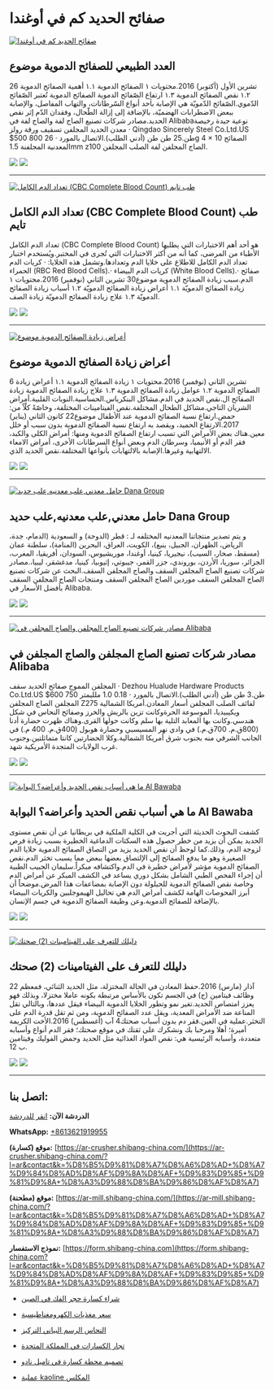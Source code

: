 # صفائح الحديد كم في أوغندا

<a href="https://swt.shibang-china.com/?l=ar&img&k=%D8%B5%D9%81%D8%A7%D8%A6%D8%AD+%D8%A7%D9%84%D8%AD%D8%AF%D9%8A%D8%AF+%D9%83%D9%85+%D9%81%D9%8A+%D8%A3%D9%88%D8%BA%D9%86%D8%AF%D8%A7" target="_blank">![صفائح الحديد كم في أوغندا](http://static.shibang-china.com/all-800x300/731.jpg)</a>

## العدد الطبيعي للصفائح الدموية موضوع
26 تشرين الأول (أكتوبر) 2016.محتويات ١ الصفائح الدموية ١.١ أهمية الصفائح الدموية ١.٢ نقص الصفائح الدموية ١.٣ ارتفاع الصّفائح الدموية الصفائح الدموية تُعتبر الصّفائح الدّموي.الصّفائح الدّمويّة هي الإصابة بأحد أنواع السّرطانات، والتهاب المفاصل، والإصابة ببعض الاضطرابات الهضميّة، بالإضافة إلى إزالة الطّحال، وفقدان الدّم إثر نقص الحديد.مصادر شركات تصنيع الصاج لفة والصاج لفة في Alibabaنوعية جيدة رخيصة معدن الحديد المجلفن تسقيف ورقة رولز &middot; Qingdao Sincerely Steel Co.Ltd.US $500 800 طن.25 طن طن (أدني الطلب).الاتصال بالمورد &middot; 26g 4 × 10 الصفائح المعدنية المجلفنة 1.5mm z100 الصاج المجلفن لفة الصلب المجلفن.


<a href="https://whatsapp.shibangsoft.com/WhatsApp.php" target="_blank" title="WhatsApp">![](http://static.shibang-china.com/icon/whatsapp.png)</a> <a href="https://swt.shibang-china.com/?l=ar&icon&k=%D8%B5%D9%81%D8%A7%D8%A6%D8%AD+%D8%A7%D9%84%D8%AD%D8%AF%D9%8A%D8%AF+%D9%83%D9%85+%D9%81%D9%8A+%D8%A3%D9%88%D8%BA%D9%86%D8%AF%D8%A7" target="_blank">![](http://static.shibang-china.com/icon/chat-ar.png)</a>

---

<a href="https://swt.shibang-china.com/?l=ar&img&k=%D8%B5%D9%81%D8%A7%D8%A6%D8%AD+%D8%A7%D9%84%D8%AD%D8%AF%D9%8A%D8%AF+%D9%83%D9%85+%D9%81%D9%8A+%D8%A3%D9%88%D8%BA%D9%86%D8%AF%D8%A7" target="_blank">![تعداد الدم الكامل (CBC Complete Blood Count) طب تايم](http://static.shibang-china.com/all-800x300/549.jpg)</a>

## تعداد الدم الكامل (CBC Complete Blood Count) طب تايم
تعداد الدم الكامل (CBC Complete Blood Count) هو أحد أهم الاختبارات التي يطلبها الأطباء من المرضى، كما أنه من أكثر الاختبارات التي تُجرى في المختبر.ويُستخدم اختبار تعداد الدم الكامل للاطلاع على خلايا الدم وتعدادها.وتشمل هذه الخلايا: · كريات الدم الحمراء (RBC Red Blood Cells).· كريات الدم البيضاء (White Blood Cells).· صفائح الدم.سبب زيادة الصفائح الدموية موضوع30 تشرين الثاني (نوفمبر) 2016.محتويات ١ زيادة الصفائح الدمويّة ١.١ أعراض زيادة الصفائح الدمويّة ١.٢ أسباب زيادة الصفائح الدمويّة ١.٣ علاج زيادة الصفائح الدمويّة زيادة الصف.


<a href="https://whatsapp.shibangsoft.com/WhatsApp.php" target="_blank" title="WhatsApp">![](http://static.shibang-china.com/icon/whatsapp.png)</a> <a href="https://swt.shibang-china.com/?l=ar&icon&k=%D8%B5%D9%81%D8%A7%D8%A6%D8%AD+%D8%A7%D9%84%D8%AD%D8%AF%D9%8A%D8%AF+%D9%83%D9%85+%D9%81%D9%8A+%D8%A3%D9%88%D8%BA%D9%86%D8%AF%D8%A7" target="_blank">![](http://static.shibang-china.com/icon/chat-ar.png)</a>

---

<a href="https://swt.shibang-china.com/?l=ar&img&k=%D8%B5%D9%81%D8%A7%D8%A6%D8%AD+%D8%A7%D9%84%D8%AD%D8%AF%D9%8A%D8%AF+%D9%83%D9%85+%D9%81%D9%8A+%D8%A3%D9%88%D8%BA%D9%86%D8%AF%D8%A7" target="_blank">![أعراض زيادة الصفائح الدموية موضوع](http://static.shibang-china.com/all-800x300/1378.jpg)</a>

## أعراض زيادة الصفائح الدموية موضوع
6 تشرين الثاني (نوفمبر) 2016.محتويات ١ زيادة الصفائح الدموية ١.١ أعراض زيادة الصفائح الدموية ١.٢ عوامل زيادة الصفائح الدموية ١.٣ علاج زيادة الصفائح الدموية زيادة الصفائح ال.نقص الحديد في الدم.مشاكل البنكرياس.الحساسية.النوبات القلبية.أمراض الشريان التاجي.مشاكل الطحال المختلفة.نقص الفيتامينات المختلفة، وخاصّةً كلّاً من: حمض.ارتفاع نسبة الصفائح الدموية عند الأطفال موضوع22 كانون الثاني (يناير) 2017.الارتفاع الحميد، ويقصد به ارتفاع نسبة الصفائح الدموية بدون سبب أو خلل معين.هناك بعض الأمراض التي تسبب ارتفاع الصفائح الدموية ومنها: أمراض الكلى والكبد، فقر الدم أو الأنيميا، وسرطان الدم وبعض أنواع السرطانات الأخرى، أمراض الامعاء الالتهابية وغيرها.الإصابة بالالتهابات بأنواعها المختلفة.نقص الحديد الذي.


<a href="https://whatsapp.shibangsoft.com/WhatsApp.php" target="_blank" title="WhatsApp">![](http://static.shibang-china.com/icon/whatsapp.png)</a> <a href="https://swt.shibang-china.com/?l=ar&icon&k=%D8%B5%D9%81%D8%A7%D8%A6%D8%AD+%D8%A7%D9%84%D8%AD%D8%AF%D9%8A%D8%AF+%D9%83%D9%85+%D9%81%D9%8A+%D8%A3%D9%88%D8%BA%D9%86%D8%AF%D8%A7" target="_blank">![](http://static.shibang-china.com/icon/chat-ar.png)</a>

---

<a href="https://swt.shibang-china.com/?l=ar&img&k=%D8%B5%D9%81%D8%A7%D8%A6%D8%AD+%D8%A7%D9%84%D8%AD%D8%AF%D9%8A%D8%AF+%D9%83%D9%85+%D9%81%D9%8A+%D8%A3%D9%88%D8%BA%D9%86%D8%AF%D8%A7" target="_blank">![حامل معدني,علب معدنيه,علب حديد Dana Group](http://static.shibang-china.com/all-800x300/987.jpg)</a>

## حامل معدني,علب معدنيه,علب حديد Dana Group
و يتم تصدير منتجاتنا المعدنيه المختلفه لـ : قطر (الدوحة) و السعودية (الدمام، جدة، الرياض، الظهران، الجبيل، ينبع)، الكويت، العراق، البحرين (المنامة)، سلطنة عمان (مسقط، صحار، السيب)، نيجيريا، كينيا، أوغندا، موريشيوس، السودان، أفريقيا، المغرب، الجزائر، سوريا، الأردن، بوروندي، جزر القمر، جيبوتي، إثيوبيا، كينيا، مدغشقر، ليبيا،.مصادر شركات تصنيع الصاج المجلفن السقف والصاج المجلفن السقف.البحث عن شركات تصنيع الصاج المجلفن السقف موردين الصاج المجلفن السقف ومنتجات الصاج المجلفن السقف بأفضل الأسعار في Alibaba.


<a href="https://whatsapp.shibangsoft.com/WhatsApp.php" target="_blank" title="WhatsApp">![](http://static.shibang-china.com/icon/whatsapp.png)</a> <a href="https://swt.shibang-china.com/?l=ar&icon&k=%D8%B5%D9%81%D8%A7%D8%A6%D8%AD+%D8%A7%D9%84%D8%AD%D8%AF%D9%8A%D8%AF+%D9%83%D9%85+%D9%81%D9%8A+%D8%A3%D9%88%D8%BA%D9%86%D8%AF%D8%A7" target="_blank">![](http://static.shibang-china.com/icon/chat-ar.png)</a>

---

<a href="https://swt.shibang-china.com/?l=ar&img&k=%D8%B5%D9%81%D8%A7%D8%A6%D8%AD+%D8%A7%D9%84%D8%AD%D8%AF%D9%8A%D8%AF+%D9%83%D9%85+%D9%81%D9%8A+%D8%A3%D9%88%D8%BA%D9%86%D8%AF%D8%A7" target="_blank">![مصادر شركات تصنيع الصاج المجلفن والصاج المجلفن في Alibaba](http://static.shibang-china.com/all-800x300/394.jpg)</a>

## مصادر شركات تصنيع الصاج المجلفن والصاج المجلفن في Alibaba
المجلفن المموج صفائح الحديد سقف &middot; Dezhou Hualude Hardware Products Co.Ltd.US $600 750 طن.3 طن طن (أدني الطلب).الاتصال بالمورد &middot; 0.18 1.0 ملليمتر المجلفن الصاج المجلفن Z275 لفائف الصلب المجلفن أسعار المعادن.أمريكا الشمالية ويكيبيديا، الموسوعة الحرةوكانت تزين بالريش والخرز وصفائح النحاس في شكل هندسي.وكانت بها المعابد التلية بها سلم وكانت حولها القرى.وهناك ظهرت حضارة أدنا (800ق.م. 700ق.م.) في وادي نهر المسيسبي وحضارة هوبول (400ق.م. 400 م.) في الجانب الشرقي منه بجنوب شرق أمريكا الشمالية.وكلا الحضارتين كانتا متماثلتين.وجنوب غرب الولايات المتجدة الأمريكية شهد.


<a href="https://whatsapp.shibangsoft.com/WhatsApp.php" target="_blank" title="WhatsApp">![](http://static.shibang-china.com/icon/whatsapp.png)</a> <a href="https://swt.shibang-china.com/?l=ar&icon&k=%D8%B5%D9%81%D8%A7%D8%A6%D8%AD+%D8%A7%D9%84%D8%AD%D8%AF%D9%8A%D8%AF+%D9%83%D9%85+%D9%81%D9%8A+%D8%A3%D9%88%D8%BA%D9%86%D8%AF%D8%A7" target="_blank">![](http://static.shibang-china.com/icon/chat-ar.png)</a>

---

<a href="https://swt.shibang-china.com/?l=ar&img&k=%D8%B5%D9%81%D8%A7%D8%A6%D8%AD+%D8%A7%D9%84%D8%AD%D8%AF%D9%8A%D8%AF+%D9%83%D9%85+%D9%81%D9%8A+%D8%A3%D9%88%D8%BA%D9%86%D8%AF%D8%A7" target="_blank">![ما هي أسباب نقص الحديد وأعراضه؟ البوابة Al Bawaba](http://static.shibang-china.com/all-800x300/126.jpg)</a>

## ما هي أسباب نقص الحديد وأعراضه؟ البوابة Al Bawaba
كشفت البحوث الحديثة التي أجريت في الكلية الملكية في بريطانيا عن أن نقص مستوى الحديد يمكن أن يزيد من خطر حصول هذه السكتات الدماغية الخطيرة بسبب زيادة فرص لزوجة الدم، وذلك.كما لوحظ أن نقص الحديد يزيد من التصاق الصفائح الدموية خلايا الدم الصغيرة وهو ما يدفع الصفائح إلى الإلتصاق بعضها ببعض مما يسبب تخثر الدم.نقص الصفائح الدموية مؤشر لأمراض خطيرة في الدم.واكتشافه مبكراً.سليمان الحبيب الطبية أن إجراء الفحص الطبي الشامل بشكل دوري يساعد في الكشف المبكر عن أمراض الدم وخاصة نقص الصفائح الدموية للحيلولة دون الإصابة بمضاعفات هذا المرض.موضحاً أن أبرز الفحوصات الهامة لكشف أمراض الدم هي تحاليل الهيموجلبين والكريات البيضاء بالإضافة للصفائح الدموية.وعن وظيفة الصفائح الدموية في جسم الإنسان.


<a href="https://whatsapp.shibangsoft.com/WhatsApp.php" target="_blank" title="WhatsApp">![](http://static.shibang-china.com/icon/whatsapp.png)</a> <a href="https://swt.shibang-china.com/?l=ar&icon&k=%D8%B5%D9%81%D8%A7%D8%A6%D8%AD+%D8%A7%D9%84%D8%AD%D8%AF%D9%8A%D8%AF+%D9%83%D9%85+%D9%81%D9%8A+%D8%A3%D9%88%D8%BA%D9%86%D8%AF%D8%A7" target="_blank">![](http://static.shibang-china.com/icon/chat-ar.png)</a>

---

<a href="https://swt.shibang-china.com/?l=ar&img&k=%D8%B5%D9%81%D8%A7%D8%A6%D8%AD+%D8%A7%D9%84%D8%AD%D8%AF%D9%8A%D8%AF+%D9%83%D9%85+%D9%81%D9%8A+%D8%A3%D9%88%D8%BA%D9%86%D8%AF%D8%A7" target="_blank">![دليلك للتعرف على الفيتامينات (2) صحتك](http://static.shibang-china.com/all-800x300/657.jpg)</a>

## دليلك للتعرف على الفيتامينات (2) صحتك
22 آذار (مارس) 2016.حفظ المعادن في الحالة المختزلة، مثل الحديد الثنائي، فمعظم وظائف فيتامين (ج) في الجسم تكون بالأساس مرتبطة بكونه عاملا مختزلا، وبذلك فهو يعزز امتصاص الحديد.تغير نمو وتطور الخلايا الدموية البيضاء فيقل عددها، وبالتالي تقل المناعة ضد الأمراض المعدية، ويقل عدد الصفائح الدموية، ومن ثم تقل قدرة الدم على التخثر.عملية في العين.فقر دم بدون أسباب صحتك4 آب (أغسطس) 2016.الأخت الكريمة أميرة؛ أهلا ومرحبا بك ونشكرك على ثقتك في موقع صحتك؛ فقر الدم أنواع وأسبابه متعددة، وأسبابه الرئيسية هي: نقص المواد الغذائية مثل الحديد وحمض الفوليك وفيتامين ب 12.


<a href="https://whatsapp.shibangsoft.com/WhatsApp.php" target="_blank" title="WhatsApp">![](http://static.shibang-china.com/icon/whatsapp.png)</a> <a href="https://swt.shibang-china.com/?l=ar&icon&k=%D8%B5%D9%81%D8%A7%D8%A6%D8%AD+%D8%A7%D9%84%D8%AD%D8%AF%D9%8A%D8%AF+%D9%83%D9%85+%D9%81%D9%8A+%D8%A3%D9%88%D8%BA%D9%86%D8%AF%D8%A7" target="_blank">![](http://static.shibang-china.com/icon/chat-ar.png)</a>

---
## اتصل بنا:

**الدردشة الآن:** [انقر للدردشة](https://swt.shibang-china.com?l=ar&contact&k=%D8%B5%D9%81%D8%A7%D8%A6%D8%AD+%D8%A7%D9%84%D8%AD%D8%AF%D9%8A%D8%AF+%D9%83%D9%85+%D9%81%D9%8A+%D8%A3%D9%88%D8%BA%D9%86%D8%AF%D8%A7)

**WhatsApp:**  [+8613621919955](https://whatsapp.shibangsoft.com/WhatsApp.php)

**موقع (كسارة):** [https://ar-crusher.shibang-china.com/](https://ar-crusher.shibang-china.com/?l=ar&contact&k=%D8%B5%D9%81%D8%A7%D8%A6%D8%AD+%D8%A7%D9%84%D8%AD%D8%AF%D9%8A%D8%AF+%D9%83%D9%85+%D9%81%D9%8A+%D8%A3%D9%88%D8%BA%D9%86%D8%AF%D8%A7)

**موقع (مطحنة):** [https://ar-mill.shibang-china.com/](https://ar-mill.shibang-china.com/?l=ar&contact&k=%D8%B5%D9%81%D8%A7%D8%A6%D8%AD+%D8%A7%D9%84%D8%AD%D8%AF%D9%8A%D8%AF+%D9%83%D9%85+%D9%81%D9%8A+%D8%A3%D9%88%D8%BA%D9%86%D8%AF%D8%A7)

**نموذج الاستفسار:** [https://form.shibang-china.com](https://form.shibang-china.com?l=ar&contact&k=%D8%B5%D9%81%D8%A7%D8%A6%D8%AD+%D8%A7%D9%84%D8%AD%D8%AF%D9%8A%D8%AF+%D9%83%D9%85+%D9%81%D9%8A+%D8%A3%D9%88%D8%BA%D9%86%D8%AF%D8%A7)

* [شراء كسارة حجر الفك في الصين](../28/%D8%B4%D8%B1%D8%A7%D8%A1%20%D9%83%D8%B3%D8%A7%D8%B1%D8%A9%20%D8%AD%D8%AC%D8%B1%20%D8%A7%D9%84%D9%81%D9%83%20%D9%81%D9%8A%20%D8%A7%D9%84%D8%B5%D9%8A%D9%86.md)

* [سعر مغذيات الكهرومغناطيسية](../26/%D8%B3%D8%B9%D8%B1%20%D9%85%D8%BA%D8%B0%D9%8A%D8%A7%D8%AA%20%D8%A7%D9%84%D9%83%D9%87%D8%B1%D9%88%D9%85%D8%BA%D9%86%D8%A7%D8%B7%D9%8A%D8%B3%D9%8A%D8%A9.md)

* [النحاس الرسم البياني التركيز](../26/%D8%A7%D9%84%D9%86%D8%AD%D8%A7%D8%B3%20%D8%A7%D9%84%D8%B1%D8%B3%D9%85%20%D8%A7%D9%84%D8%A8%D9%8A%D8%A7%D9%86%D9%8A%20%D8%A7%D9%84%D8%AA%D8%B1%D9%83%D9%8A%D8%B2.md)

* [تجار الكسارات في المملكة المتحدة](../29/%D8%AA%D8%AC%D8%A7%D8%B1%20%D8%A7%D9%84%D9%83%D8%B3%D8%A7%D8%B1%D8%A7%D8%AA%20%D9%81%D9%8A%20%D8%A7%D9%84%D9%85%D9%85%D9%84%D9%83%D8%A9%20%D8%A7%D9%84%D9%85%D8%AA%D8%AD%D8%AF%D8%A9.md)

* [تصميم محطة كسارة في تاميل نادو](../30/%D8%AA%D8%B5%D9%85%D9%8A%D9%85%20%D9%85%D8%AD%D8%B7%D8%A9%20%D9%83%D8%B3%D8%A7%D8%B1%D8%A9%20%D9%81%D9%8A%20%D8%AA%D8%A7%D9%85%D9%8A%D9%84%20%D9%86%D8%A7%D8%AF%D9%88.md)

* [عملية kaoline المكلس](../30/%D8%B9%D9%85%D9%84%D9%8A%D8%A9%20kaoline%20%D8%A7%D9%84%D9%85%D9%83%D9%84%D8%B3.md)